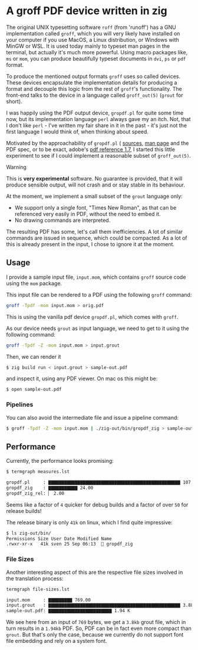 # A groff PDF device written in zig

The original UNIX typesetting software `roff` (from 'runoff') has a GNU
implementation called `groff`, which you will very likely have installed on
your computer if you use MacOS, a Linux distribution, or Windows with MinGW or
WSL. It is used today mainly to typeset man pages in the terminal, but actually
it's much more powerful. Using macro packages like, `ms` or `mom`, you can
produce beautifully typeset documents in `dvi`, `ps` or `pdf` format.

To produce the mentioned output formats `groff` uses so called devices. These
devices encapsulate the implementation details for producing a format and
decouple this logic from the rest of `groff`'s functionality. The front-end
talks to the device in a language called `groff_out(5)` (`grout` for short).

I was happily using the PDF output device, `gropdf.pl` for quite some time now,
but its implementation language `perl` always gave my an itch. Not, that I
don't like `perl` - I've written my fair share in it in the past - it's just
not the first language I would think of, when thinking about speed.

Motivated by the approachability of `gropdf.pl` (
[sources](https://cgit.git.savannah.gnu.org/cgit/groff.git/tree/src/devices/gropdf/gropdf.pl), 
[man page](https://man7.org/linux/man-pages/man1/gropdf.1.html)
and the PDF spec, or to be exact, adobe's 
[pdf reference 1.7](https://opensource.adobe.com/dc-acrobat-sdk-docs/pdfstandards/pdfreference1.7old.pdf), I started this little experiment to see
if I could implement a reasonable subset of `groff_out(5)`.

> [!WARNING]
> This is **very experimental** software. No guarantee is provided, that it will
> produce sensible output, will not crash and or stay stable in its behaviour.

At the moment, we implement a small subset of the `grout` language only:

* We support only a single font, "Times New Roman", as that can be referenced very
easily in PDF, without the need to embed it.
* No drawing commands are interpreted.

The resulting PDF has some, let's call them inefficiencies. A lot of similar commands
are issued in sequence, which could be compacted. As a lot of this is already present
in the input, I chose to ignore it at the moment.

## Usage

I provide a sample input file, `input.mom`, which contains `groff` source
code using the `mom` package.

This input file can be rendered to a PDF using the following `groff` command:

```bash
groff -Tpdf -mom input.mom > orig.pdf
```

This is using the vanilla pdf device `gropdf.pl`, which comes with `groff`.

As our device needs `grout` as input language, we need to get to it using the
following command:

```bash
groff -Tpdf -Z -mom input.mom > input.grout
```

Then, we can render it 

```bash
$ zig build run < input.grout > sample-out.pdf
```

and inspect it, using any PDF viewer. On mac os this might be:

```bash
$ open sample-out.pdf
```

### Pipelines

You can also avoid the intermediate file and issue a pipeline command:

```bash
$ groff -Tpdf -Z -mom input.mom | ./zig-out/bin/gropdf_zig > sample-out.pdf
```


## Performance

Currently, the performance looks promising:

```bash
$ termgraph measures.lst

gropdf.pl     : ▇▇▇▇▇▇▇▇▇▇▇▇▇▇▇▇▇▇▇▇▇▇▇▇▇▇▇▇▇▇▇▇▇▇▇▇▇▇▇▇▇▇▇▇▇▇▇▇▇▇ 107.00
gropdf_zig    : ▇▇▇▇▇▇▇▇▇▇▇ 24.00
gropdf_zig_rel: ▏ 2.00 
```

Seems like a factor of `4` quicker for debug builds and a factor of over `50`
for release builds!

The release binary is only `41k` on linux, which I find quite impressive:

```bash
$ ls zig-out/bin/
Permissions Size User Date Modified Name
.rwxr-xr-x   41k sven 25 Sep 06:13  󰡯 gropdf_zig
```

### File Sizes

Another interesting aspect of this are the respective file sizes involved in
the translation process:

```bash
termgraph file-sizes.lst

input.mom     : ▇▇▇▇▇▇▇▇▇ 769.00
input.grout   : ▇▇▇▇▇▇▇▇▇▇▇▇▇▇▇▇▇▇▇▇▇▇▇▇▇▇▇▇▇▇▇▇▇▇▇▇▇▇▇▇▇▇▇▇▇▇▇▇▇▇ 3.88 K
sample-out.pdf: ▇▇▇▇▇▇▇▇▇▇▇▇▇▇▇▇▇▇▇▇▇▇▇▇ 1.94 K
```

We see here from an input of `769` bytes, we get a `3.8kb` grout file, which
in turn results in a `1.94kb` PDF. So, PDF can be in fact even more compact than
`grout`. But that's only the case, because we currently do not support font file
embedding and rely on a system font.
